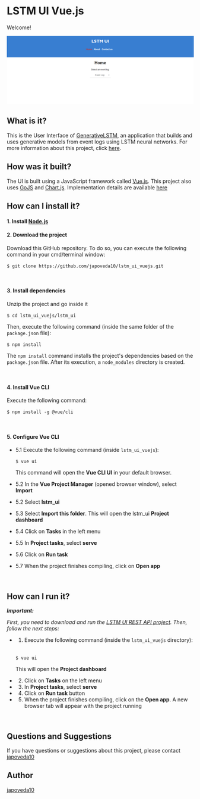 # LSTM UI Vue.js

Welcome!

![LSTM Proposed Approach UI Main Page](https://raw.githubusercontent.com/japoveda10/lstm_ui_vuejs/master/IMAGE.png)

## What is it?

This is the User Interface of [GenerativeLSTM](https://github.com/AdaptiveBProcess/GenerativeLSTM), an application that builds and uses generative models from event logs using LSTM neural networks. For more information about this project, click [here](https://link.springer.com/chapter/10.1007/978-3-030-26619-6_19).

## How was it built?

The UI is built using a JavaScript framework called [Vue.js](https://vuejs.org). This project also uses [GoJS](https://gojs.net/latest/index.html) and [Chart.js](https://www.chartjs.org). Implementation details are available [here](https://github.com/japoveda10/lstm_ui_vuejs/blob/master/IMPLEMENTATION_DETAILS.md)

## How can I install it?

#### 1. Install [Node.js](https://nodejs.org/es/)


#### 2. Download the project

Download this GitHub repository. To do so, you can execute the following command in your cmd/terminal window:

   ```
   $ git clone https://github.com/japoveda10/lstm_ui_vuejs.git
   ```

<br />

#### 3. Install dependencies

Unzip the project and go inside it

   ```
   $ cd lstm_ui_vuejs/lstm_ui
   ```

Then, execute the following command (inside the same folder of the ```package.json``` file):

   ```
   $ npm install
   ```
   
The ```npm install``` command installs the project's dependencies based on the ```package.json``` file. After its execution, a ```node_modules``` directory is created.

<br />

#### 4. Install Vue CLI

Execute the following command:
   
   ```
   $ npm install -g @vue/cli
   ```

<br />

#### 5. Configure Vue CLI

- 5.1 Execute the following command (inside `lstm_ui_vuejs`):
   
   ```
   $ vue ui
   ```
   
   This command will open the **Vue CLI UI** in your default browser.

- 5.2 In the **Vue Project Manager** (opened browser window), select **Import**
- 5.2 Select **lstm_ui**
- 5.3 Select **Import this folder**. This will open the lstm_ui **Project dashboard**
- 5.4 Click on **Tasks** in the left menu
- 5.5 In **Project tasks**, select **serve**
- 5.6 Click on **Run task**
- 5.7 When the project finishes compiling, click on **Open app**

<br />

## How can I run it?

***Important:*** 

*First, you need to download and run the [LSTM UI REST API project](https://github.com/japoveda10/lstm_ui_REST_API). Then, follow the next steps:*

- 1. Execute the following command (inside the `lstm_ui_vuejs` directory):
   
   <br />
   
   ```
   $ vue ui
   ```
   
   This will open the **Project dashboard**
   
- 2. Click on **Tasks** on the left menu
- 3. In **Project tasks**, select **serve**
- 4. Click on **Run task** button
- 5. When the project finishes compiling, click on the **Open app**. A new browser tab will appear with the project running

<br />

## Questions and Suggestions

If you have questions or suggestions about this project, please contact [japoveda10](mailto:ja.poveda10@uniandes.edu.co)

## Author

[japoveda10](https://github.com/japoveda10)
